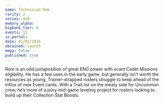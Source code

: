 ```yaml
---
name: Technician Rom
rarity: 2
series: ds9
memory_alpha:
bigbook_tier: 6
events: 12
in_portal:
date: 01/01/2016
obtained: Launch
mega: false
published: true
---
```


Rom is an odd juxtaposition of great ENG power with scant Cadet Missions eligibility. He has a few uses in the early game, but generally isn’t worth the resources as young, Trainer-strapped rosters struggle to keep ahead of the influx of new Event cards. With a Trait list on the meaty side for Uncommon crew, he’s more of a juicy mid-game leveling project for rosters looking to build up their Collection Stat Boosts.
